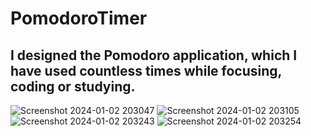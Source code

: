 # PomodoroTimer

## I designed the Pomodoro application, which I have used countless times while focusing, coding or studying.
![Screenshot 2024-01-02 203047](https://github.com/omertuncwho/PomodoroTimer/assets/44731889/576c24b2-12c0-4e1e-a7bb-52fe9b20af36)
![Screenshot 2024-01-02 203105](https://github.com/omertuncwho/PomodoroTimer/assets/44731889/a15c0e0d-feb4-4c18-bed4-2d9434afcc47)
![Screenshot 2024-01-02 203243](https://github.com/omertuncwho/PomodoroTimer/assets/44731889/42cf8aba-05e7-4fbf-9875-1a086b06f0d6)
![Screenshot 2024-01-02 203254](https://github.com/omertuncwho/PomodoroTimer/assets/44731889/82356bea-6726-41dd-b767-1e082d835aee)
